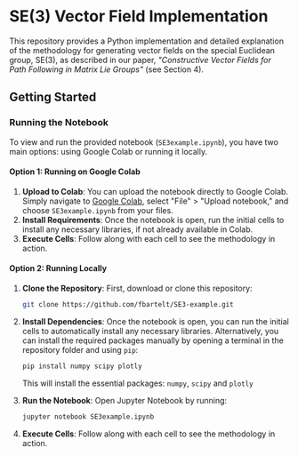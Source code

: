 # SE(3) Vector Field Implementation

This repository provides a Python implementation and detailed explanation of the methodology for generating vector fields on the special Euclidean group, SE(3), as described in our paper, *"Constructive Vector Fields for Path Following in Matrix Lie Groups"* (see Section 4).

## Getting Started

### Running the Notebook

To view and run the provided notebook (`SE3example.ipynb`), you have two main options: using Google Colab or running it locally.

#### Option 1: Running on Google Colab

1. **Upload to Colab**: You can upload the notebook directly to Google Colab. Simply navigate to [Google Colab](https://colab.research.google.com/), select "File" > "Upload notebook," and choose `SE3example.ipynb` from your files.
2. **Install Requirements**: Once the notebook is open, run the initial cells to install any necessary libraries, if not already available in Colab.
3. **Execute Cells**: Follow along with each cell to see the methodology in action.

#### Option 2: Running Locally

1. **Clone the Repository**: First, download or clone this repository:

   ```bash
   git clone https://github.com/fbartelt/SE3-example.git
   ```

2. **Install Dependencies**: Once the notebook is open, you can run the initial cells to automatically install any necessary libraries. Alternatively, you can install the required packages manually by opening a terminal in the repository folder and using `pip`:

   ```bash
   pip install numpy scipy plotly
   ```

    This will install the essential packages: `numpy`, `scipy` and `plotly`

3. **Run the Notebook**: Open Jupyter Notebook by running:

    ```bash
    jupyter notebook SE3example.ipynb
    ```

4. **Execute Cells**: Follow along with each cell to see the methodology in action.

## 
